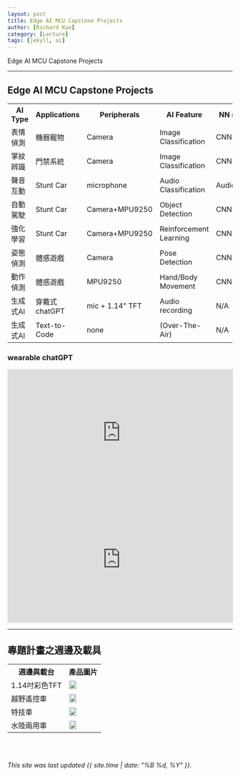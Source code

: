 ```yaml
---
layout: post
title: Edge AI MCU Capstone Projects
author: [Richard Kuo]
category: [Lecture]
tags: [jekyll, ai]
---
```


Edge AI MCU Capstone Projects

---
## Edge AI MCU Capstone Projects

<table>
<tr><th>AI Type </th><th>Applications</th><th>Peripherals   </th><th>AI Feature         </th><th>NN model      </th><th>required APIs/Examples</th></tr>
<tr><td>表情偵測</td><td>機器寵物 </td><td>Camera        </td><td>Image Classification  </td><td>CNN           </td><td>API for CNN       </td></tr>
<tr><td>掌紋辨識</td><td>門禁系統 </td><td>Camera        </td><td>Image Classification  </td><td>CNN           </td><td>API for CNN       </td></tr>
<tr><td>聲音互動</td><td>Stunt Car</td><td>microphone    </td><td>Audio Classification  </td><td>Audio NN      </td><td>API for Audio classifier</td></tr>
<tr><td>自動駕駛</td><td>Stunt Car</td><td>Camera+MPU9250</td><td>Object Detection      </td><td>CNN+LSTM      </td><td>API for YOLOv7    </td></tr>
<tr><td>強化學習</td><td>Stunt Car</td><td>Camera+MPU9250</td><td>Reinforcement Learning</td><td>CNN+LSTM      </td><td>RL-DQN sample code</td></tr>
<tr><td>姿態偵測</td><td>體感遊戲 </td><td>Camera        </td><td>Pose Detection        </td><td>CNN+LSTM      </td><td>API for CNN+LSTM </td></tr>
<tr><td>動作偵測</td><td>體感遊戲 </td><td>MPU9250       </td><td>Hand/Body Movement    </td><td>CNN+LSTM      </td><td>API for CNN+LSTM </td></tr>
<tr><td>生成式AI</td><td>穿戴式chatGPT</td><td>mic + 1.14" TFT</td><td>Audio recording  </td><td>N/A           </td><td>API for Audio clipping</td></tr>
<tr><td>生成式AI</td><td>Text-to-Code</td><td>none </td><td>(Over-The-Air)</td><td>N/A</td><td>N/A</td></tr>
</table>

### wearable chatGPT
<iframe width="505" height="284" src="https://www.youtube.com/embed/JA1CGnsKrSE" title="AI Pin 最新的AI科技有多蠢！？" frameborder="0" allow="accelerometer; autoplay; clipboard-write; encrypted-media; gyroscope; picture-in-picture; web-share" allowfullscreen></iframe>
<iframe width="505" height="284" src="https://www.youtube.com/embed/ZCVDDcTL8xQ" title="World&#39;s First ChatGPT AI Smartwatch" frameborder="0" allow="accelerometer; autoplay; clipboard-write; encrypted-media; gyroscope; picture-in-picture; web-share" allowfullscreen></iframe>

---
## 專題計畫之週邊及載具

<table>
<tr><th>週邊與載台   </th><th>產品圖片</th></tr>
<tr><td>1.14吋彩色TFT</td><td><img width="50%" height="50%" src="https://gcs.rimg.com.tw/g1/f/b4/cd/22326084867277_915.jpg"></td></tr>
<tr><td>越野遙控車   </td><td><img width="50%" height="50%" src="https://gcs.rimg.com.tw/g4/e40/afa/jif9j8j8/f/3d/2a/22347200521514_469.jpg"></td></tr>
<tr><td>特技車       </td><td><img width="50%" height="50%" src="https://gcs.rimg.com.tw/g9/3c3/78b/ff742155456/d/4e/22139378684238_637.jpg"></td></tr>
<tr><td>水陸兩用車   </td><td><img width="50%" height="50%" src="https://gcs.rimg.com.tw/g5/cad/e0b/davidhadson493/f/43/3d/22347198425917_866.jpg"></td></tr>
</table>

<br>
<br>

*This site was last updated {{ site.time | date: "%B %d, %Y" }}.*


